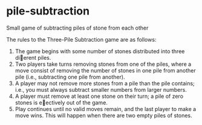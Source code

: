 # pile-subtraction
Small game of subtracting piles of stone from each other


The rules to the Three-Pile Subtraction game are as follows:
1. The game begins with some number of stones distributed into three dierent piles.
2. Two players take turns removing stones from one of the piles, where a move consist of removing
the number of stones in one pile from another pile (i.e., subtracting one pile from another).
3. A player may not remove more stones from a pile than the pile contains; i.e., you must always
subtract smaller numbers from larger numbers.
4. A player must remove at least one stone on their turn; a pile of zero stones is eectively out
of the game.
5. Play continues until no valid moves remain, and the last player to make a move wins. This
will happen when there are two empty piles of stones.

